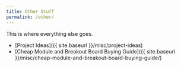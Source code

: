 ```yaml
---
title: Other Stuff
permalink: /other/
---
```


This is where everything else goes.

* [Project Ideas]({{ site.baseurl }}/misc/project-ideas)
* [Cheap Module and Breakout Board Buying Guide]({{ site.baseurl }}/misc/cheap-module-and-breakout-board-buying-guide/)

